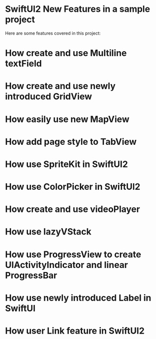 # SwiftUI2 New Features in a sample project
Here are some features covered in this project:
# How create and use Multiline textField
# How create and use newly introduced GridView
# How easily use new MapView
# How add page style to TabView
# How use SpriteKit in SwiftUI2
# How use ColorPicker in SwiftUI2
# How create and use videoPlayer
# How use lazyVStack
# How use ProgressView to create UIActivityIndicator and linear ProgressBar
# How use newly introduced Label in SwiftUI
# How user Link feature in SwiftUI2
